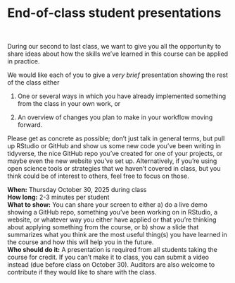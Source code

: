 End-of-class student presentations
================

<br>

During our second to last class, we want to give you all the opportunity
to share ideas about how the skills we’ve learned in this course can be
applied in practice.

We would like each of you to give a *very brief* presentation showing
the rest of the class either

1)  One or several ways in which you have already implemented something
    from the class in your own work, or

2)  An overview of changes you plan to make in your workflow moving
    forward.

Please get as concrete as possible; don’t just talk in general terms,
but pull up RStudio or GitHub and show us some new code you’ve been
writing in tidyverse, the nice GitHub repo you’ve created for one of
your projects, or maybe even the new website you’ve set up.
Alternatively, if you’re using open science tools or strategies that we
haven’t covered in class, but you think could be of interest to others,
feel free to focus on those.

**When:** Thursday October 30, 2025 during class  
**How long:** 2-3 minutes per student  
**What to show:** You can share your screen to either a) do a live demo
showing a GitHub repo, something you’ve been working on in RStudio, a
website, or whatever way you either have applied or that you’re thinking
about applying something from the course, or b) show a slide that
summarizes what you think are the most useful thing(s) you have learned
in the course and how this will help you in the future.  
**Who should do it:** A presentation is required from all students
taking the course for credit. If you can’t make it to class, you can
submit a video instead (due before class on October 30). Auditors are
also welcome to contribute if they would like to share with the class.
